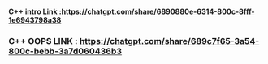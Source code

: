#### C++ intro Link :https://chatgpt.com/share/6890880e-6314-800c-8fff-1e6943798a38

### C++ OOPS LINK : https://chatgpt.com/share/689c7f65-3a54-800c-bebb-3a7d060436b3